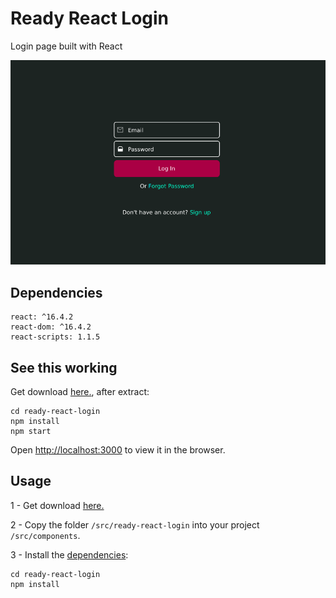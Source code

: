 # Ready React Login

Login page built with React

<p align='center'><img src='screenshot.png' width='560' alt=''></p>


## Dependencies

    react: ^16.4.2
    react-dom: ^16.4.2
    react-scripts: 1.1.5


## See this working

Get download [here.](https://github.com/ready-react/ready-react-login/archive/master.zip), after extract:

    cd ready-react-login
    npm install
    npm start

Open [http://localhost:3000](http://localhost:3000) to view it in the browser.


## Usage

1 - Get download [here.](https://github.com/ready-react/ready-react-login/archive/master.zip)

2 - Copy the folder `/src/ready-react-login` into your project `/src/components`.

3 - Install the [dependencies](#dependencies):

    cd ready-react-login
    npm install